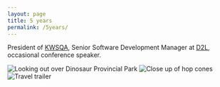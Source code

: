 ```yaml
---
layout: page
title: 5 years
permalink: /5years/
---
```


President of [KWSQA](https://www.kwsqa.org), Senior Software Development Manager at [D2L](https://www.d2l.com), occasional conference speaker.

![Looking out over Dinosaur Provincial Park](../images/dinosaur.jpg)
![Close up of hop cones](../images/hops.jpg)
![Travel trailer](../images/trailer.jpg)
